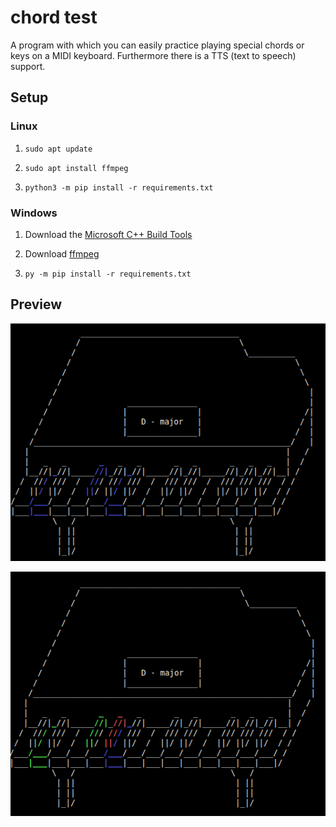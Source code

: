 # chord test

A program with which you can easily practice playing special chords or keys on a MIDI keyboard. Furthermore there is a TTS (text to speech) support.

## Setup

### Linux

1. `sudo apt update`

2. `sudo apt install ffmpeg`

3. `python3 -m pip install -r requirements.txt`

### Windows

1. Download the [Microsoft C++ Build Tools](https://visualstudio.microsoft.com/visual-cpp-build-tools)

2. Download [ffmpeg](https://github.com/BtbN/FFmpeg-Builds/releases)

3. `py -m pip install -r requirements.txt`

## Preview

![chord](assets/chord.png)

![chord with keys](assets/chord_with_keys.png)
